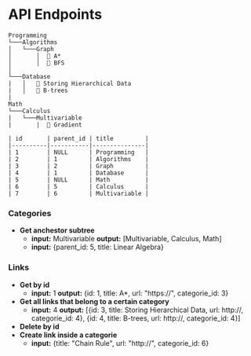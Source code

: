 # API Endpoints

```
Programming
└───Algorithms
│   └───Graph
│       │  🔗 A*
│       │  🔗 BFS
│
└───Database
|   │   🔗 Storing Hierarchical Data
|   │   🔗 B-trees
|
Math
└───Calculus
|   └───Multivariable
|       |  🔗 Gradient
```

```
| id       | parent_id | title         |
|----------|-----------|---------------|
| 1        | NULL      | Programming   |
| 2        | 1         | Algorithms    |
| 3        | 2         | Graph         |
| 4        | 1         | Database      |
| 5        | NULL      | Math          |
| 6        | 5         | Calculus      |
| 7        | 6         | Multivariable |
```

### Categories

- **Get anchestor subtree**
  - **input:** Multivariable **output:** [Multivariable, Calculus, Math]
  - **input:** {parent_id: 5, title: Linear Algebra}

### Links

- **Get by id**
  - **input:** 1 **output:** {id: 1, title: A\*, url: "https://", categorie_id: 3}
- **Get all links that belong to a certain category**
  - **input:** 4 **output:** [{id: 3, title: Storing Hierarchical Data, url: http://, categorie_id: 4}, {id: 4, title: B-trees, url: http://, categorie_id: 4}]
- **Delete by id**
- **Create link inside a categorie**
  - **input:** {title: "Chain Rule", url: "http://", categorie_id: 6}
